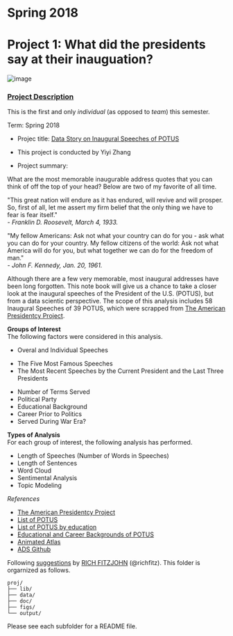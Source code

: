 

# Spring 2018
# Project 1: What did the presidents say at their inauguation?

![image](figs/title.jpg)

### [Project Description](doc/)
This is the first and only *individual* (as opposed to *team*) this semester. 

Term: Spring 2018

+ Projec title: [Data Story on Inaugural Speeches of POTUS](https://cdn.rawgit.com/TZstatsADS/Spring2018-Project1-yiyi-zhang-cu/7651fe24/doc/DataStoryonInauguralSpeechesofPOTUS.nb.html) 
+ This project is conducted by Yiyi Zhang  

+ Project summary:  
 
What are the most memorable inaugurable address quotes that you can think of off the top of your head? Below are two of my favorite of all time.

"This great nation will endure as it has endured, will revive and will prosper. So, first of all, let me assert my firm belief that the only thing we have to fear is fear itself."  
*- Franklin D. Roosevelt, March 4, 1933.*

"My fellow Americans: Ask not what your country can do for you - ask what you can do for your country. My fellow citizens of the world: Ask not what America will do for you, but what together we can do for the freedom of man."  
*- John F. Kennedy, Jan. 20, 1961.*

Although there are a few very memorable, most inaugural addresses have been long forgotten. This note book will give us a chance to take a closer look at the inaugural speeches of the President of the U.S. (POTUS), but from a data scientic perspective. The scope of this analysis includes 58 Inaugural Speeches of 39 POTUS, which were scrapped from [The American Presidentcy Project][1]. 

**Groups of Interest**  
The following factors were considered in this analysis.  

*   Overal and Individual Speeches 
  +  The Five Most Famous Speeches 
  +  The Most Recent Speeches by the Current President and the Last Three Presidents 
*   Number of Terms Served
*   Political Party
*   Educational Background
*   Career Prior to Politics
*   Served During War Era?

**Types of Analysis**   
For each group of interest, the following analysis has performed.  

*   Length of Speeches (Number of Words in Speeches)  
*   Length of Sentences 
*   Word Cloud  
*   Sentimental Analysis  
*   Topic Modeling  



*References*  
* [The American Presidentcy Project][1]
* [List of POTUS][2]   
* [List of POTUS by education][3]   
* [Educational and Career Backgrounds of POTUS][4]  
* [Animated Atlas][5]
* [ADS Github][6]

[1]: http://www.presidency.ucsb.edu/inaugurals.php
[2]: https://en.wikipedia.org/wiki/List_of_Presidents_of_the_United_States
[3]: https://en.wikipedia.org/wiki/List_of_Presidents_of_the_United_States_by_education
[4]: https://ijr.com/2015/07/366694-charts-show-educational-work-backgrounds-presidential-candidates/ 
[5]: http://www.animatedatlas.com/timeline.html
[6]:https://github.com/TZstatsADS/ADS_Teaching/tree/master/Tutorials/wk2-TextMining

Following [suggestions](http://nicercode.github.io/blog/2013-04-05-projects/) by [RICH FITZJOHN](http://nicercode.github.io/about/#Team) (@richfitz). This folder is orgarnized as follows.

```
proj/
├── lib/
├── data/
├── doc/
├── figs/
└── output/
```

Please see each subfolder for a README file.
